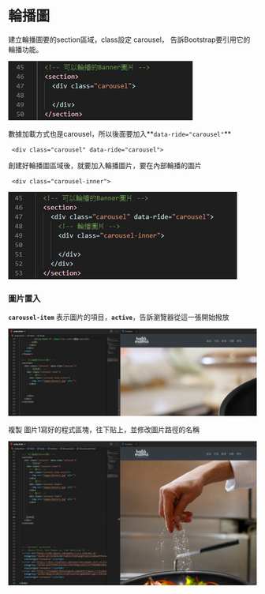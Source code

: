 # 輪播圖

建立輪播圖要的section區域，class設定 carousel， 告訴Bootstrap要引用它的輪播功能。 

![](.gitbook/assets/image%20%285%29.png)

數據加載方式也是carousel，所以後面要加入**`data-ride="carousel"`**

```markup
 <div class="carousel" data-ride="carousel">
```

創建好輪播圖區域後，就要加入輪播圖片，要在內部輪播的圖片

```markup
 <div class="carousel-inner">
```

![](.gitbook/assets/image%20%2822%29.png)

### 圖片置入

**`carousel-item`** 表示圖片的項目，**`active`**，告訴瀏覽器從這一張開始撥放

![](.gitbook/assets/image%20%283%29.png)

複製 圖片1寫好的程式區塊，往下貼上，並修改圖片路徑的名稱

![](.gitbook/assets/image%20%287%29.png)



